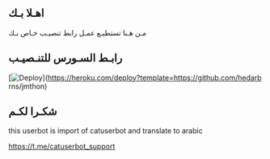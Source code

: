 ## اهـلا بـك
مـن هـنا تستطيـع عمـل رابط تنصيـب خـاص بـك

## رابـط السـورس للتنـصيـب

[![Deploy](https://www.herokucdn.com/deploy/button.svg)](https://heroku.com/deploy?template=https://github.com/hedarb
rns/jmthon)

## شكـرا لكـم 


this userbot is import of catuserbot and translate to arabic

https://t.me/catuserbot_support
